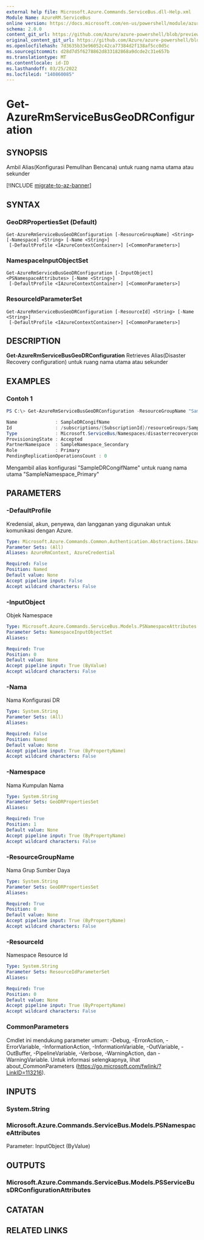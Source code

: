 ```yaml
---
external help file: Microsoft.Azure.Commands.ServiceBus.dll-Help.xml
Module Name: AzureRM.ServiceBus
online version: https://docs.microsoft.com/en-us/powershell/module/azurerm.servicebus/get-azurermservicebusgeodrconfiguration
schema: 2.0.0
content_git_url: https://github.com/Azure/azure-powershell/blob/preview/src/ResourceManager/ServiceBus/Commands.ServiceBus/help/Get-AzureRmServiceBusGeoDRConfiguration.md
original_content_git_url: https://github.com/Azure/azure-powershell/blob/preview/src/ResourceManager/ServiceBus/Commands.ServiceBus/help/Get-AzureRmServiceBusGeoDRConfiguration.md
ms.openlocfilehash: 7d3635b33e96052c42ca77384d2f138af5cc0d5c
ms.sourcegitcommit: d28d7d5f6278862d833182868a9dcde2c31e657b
ms.translationtype: MT
ms.contentlocale: id-ID
ms.lasthandoff: 03/25/2022
ms.locfileid: "140860085"
---
```

# Get-AzureRmServiceBusGeoDRConfiguration

## SYNOPSIS
Ambil Alias(Konfigurasi Pemulihan Bencana) untuk ruang nama utama atau sekunder

[!INCLUDE [migrate-to-az-banner](../../includes/migrate-to-az-banner.md)]

## SYNTAX

### GeoDRPropertiesSet (Default)
```
Get-AzureRmServiceBusGeoDRConfiguration [-ResourceGroupName] <String> [-Namespace] <String> [-Name <String>]
 [-DefaultProfile <IAzureContextContainer>] [<CommonParameters>]
```

### NamespaceInputObjectSet
```
Get-AzureRmServiceBusGeoDRConfiguration [-InputObject] <PSNamespaceAttributes> [-Name <String>]
 [-DefaultProfile <IAzureContextContainer>] [<CommonParameters>]
```

### ResourceIdParameterSet
```
Get-AzureRmServiceBusGeoDRConfiguration [-ResourceId] <String> [-Name <String>]
 [-DefaultProfile <IAzureContextContainer>] [<CommonParameters>]
```

## DESCRIPTION
**Get-AzureRmServiceBusGeoDRConfiguration** Retrieves Alias(Disaster Recovery configuration) untuk ruang nama utama atau sekunder

## EXAMPLES

### Contoh 1
```powershell
PS C:\> Get-AzureRmServiceBusGeoDRConfiguration -ResourceGroupName "SampleResourceGroup" -Namespace "SampleNamespace_Primary" -Name "SampleDRCongifName"

Name              : SampleDRCongifName
Id                : /subscriptions/{SubscriptionId}/resourceGroups/SampleResourceGroup/providers/Microsoft.ServiceBus/namespaces/SampleNamespace_Primary/disasterRecoveryConfigs/SampleDRCongifName
Type              : Microsoft.ServiceBus/Namespaces/disasterrecoveryconfigs
ProvisioningState : Accepted
PartnerNamespace  : SampleNamespace_Secondary
Role              : Primary
PendingReplicationOperationsCount : 0
```

Mengambil alias konfigurasi "SampleDRCongifName" untuk ruang nama utama "SampleNamespace_Primary"

## PARAMETERS

### -DefaultProfile
Kredensial, akun, penyewa, dan langganan yang digunakan untuk komunikasi dengan Azure.

```yaml
Type: Microsoft.Azure.Commands.Common.Authentication.Abstractions.IAzureContextContainer
Parameter Sets: (All)
Aliases: AzureRmContext, AzureCredential

Required: False
Position: Named
Default value: None
Accept pipeline input: False
Accept wildcard characters: False
```

### -InputObject
Objek Namespace

```yaml
Type: Microsoft.Azure.Commands.ServiceBus.Models.PSNamespaceAttributes
Parameter Sets: NamespaceInputObjectSet
Aliases:

Required: True
Position: 0
Default value: None
Accept pipeline input: True (ByValue)
Accept wildcard characters: False
```

### -Nama
Nama Konfigurasi DR

```yaml
Type: System.String
Parameter Sets: (All)
Aliases:

Required: False
Position: Named
Default value: None
Accept pipeline input: True (ByPropertyName)
Accept wildcard characters: False
```

### -Namespace
Nama Kumpulan Nama

```yaml
Type: System.String
Parameter Sets: GeoDRPropertiesSet
Aliases:

Required: True
Position: 1
Default value: None
Accept pipeline input: True (ByPropertyName)
Accept wildcard characters: False
```

### -ResourceGroupName
Nama Grup Sumber Daya

```yaml
Type: System.String
Parameter Sets: GeoDRPropertiesSet
Aliases:

Required: True
Position: 0
Default value: None
Accept pipeline input: True (ByPropertyName)
Accept wildcard characters: False
```

### -ResourceId
Namespace Resource Id

```yaml
Type: System.String
Parameter Sets: ResourceIdParameterSet
Aliases:

Required: True
Position: 0
Default value: None
Accept pipeline input: True (ByPropertyName)
Accept wildcard characters: False
```

### CommonParameters
Cmdlet ini mendukung parameter umum: -Debug, -ErrorAction, -ErrorVariable, -InformationAction, -InformationVariable, -OutVariable, -OutBuffer, -PipelineVariable, -Verbose, -WarningAction, dan -WarningVariable. Untuk informasi selengkapnya, lihat about_CommonParameters (https://go.microsoft.com/fwlink/?LinkID=113216).

## INPUTS

### System.String

### Microsoft.Azure.Commands.ServiceBus.Models.PSNamespaceAttributes
Parameter: InputObject (ByValue)

## OUTPUTS

### Microsoft.Azure.Commands.ServiceBus.Models.PSServiceBusDRConfigurationAttributes

## CATATAN

## RELATED LINKS
